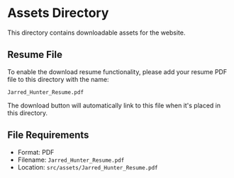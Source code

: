 # Assets Directory

This directory contains downloadable assets for the website.

## Resume File

To enable the download resume functionality, please add your resume PDF file to this directory with the name:

`Jarred_Hunter_Resume.pdf`

The download button will automatically link to this file when it's placed in this directory.

## File Requirements

- Format: PDF
- Filename: `Jarred_Hunter_Resume.pdf`
- Location: `src/assets/Jarred_Hunter_Resume.pdf` 
